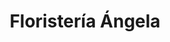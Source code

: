 ---
title: "Floristería Ángela"
url: /cementerio-central-bogota/floristeria-angela/
shop: floristería
---